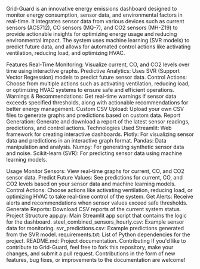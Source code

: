 Grid-Guard is an innovative energy emissions dashboard designed to monitor energy consumption, sensor data, and environmental factors in real-time. It integrates sensor data from various devices such as current sensors (ACS712), CO sensors (MQ-7), and CO2 sensors (MH-Z19) to provide actionable insights for optimizing energy usage and reducing environmental impact. The system uses machine learning (SVR models) to predict future data, and allows for automated control actions like activating ventilation, reducing load, and optimizing HVAC.

Features
Real-Time Monitoring: Visualize current, CO, and CO2 levels over time using interactive graphs.
Predictive Analytics: Uses SVR (Support Vector Regression) models to predict future sensor data.
Control Actions: Choose from multiple actions such as activating ventilation, reducing load, or optimizing HVAC systems to ensure safe and efficient operations.
Warnings & Recommendations: Get real-time warnings if sensor data exceeds specified thresholds, along with actionable recommendations for better energy management.
Custom CSV Upload: Upload your own CSV files to generate graphs and predictions based on custom data.
Report Generation: Generate and download a report of the latest sensor readings, predictions, and control actions.
Technologies Used
Streamlit: Web framework for creating interactive dashboards.
Plotly: For visualizing sensor data and predictions in an interactive graph format.
Pandas: Data manipulation and analysis.
Numpy: For generating synthetic sensor data and noise.
Scikit-learn (SVR): For predicting sensor data using machine learning models.

Usage
Monitor Sensors: View real-time graphs for current, CO, and CO2 sensor data.
Predict Future Values: See predictions for current, CO, and CO2 levels based on your sensor data and machine learning models.
Control Actions: Choose actions like activating ventilation, reducing load, or optimizing HVAC to take real-time control of the system.
Get Alerts: Receive alerts and recommendations when sensor values exceed safe thresholds.
Generate Reports: Download CSV reports of the current system status.
Project Structure
app.py: Main Streamlit app script that contains the logic for the dashboard.
steel_combined_sensors_hourly.csv: Example sensor data for monitoring.
svr_predictions.csv: Example predictions generated from the SVR model.
requirements.txt: List of Python dependencies for the project.
README.md: Project documentation.
Contributing
If you'd like to contribute to Grid-Guard, feel free to fork this repository, make your changes, and submit a pull request. Contributions in the form of new features, bug fixes, or improvements to the documentation are welcome!
